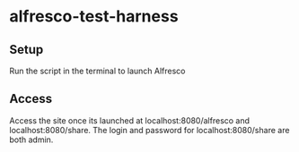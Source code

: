 # alfresco-test-harness

## Setup 

Run the script in the terminal to launch Alfresco

## Access

Access the site once its launched at localhost:8080/alfresco and localhost:8080/share. The login and password for localhost:8080/share are both admin.
